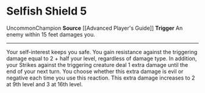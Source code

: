 ﻿---
actions: '[reaction]'
cost: null
element: null
frequency: null
id: '553'
name: Selfish Shield
rarity: Uncommon
requirement: null
school: null
source: '[[DATABASE/source/Advanced Player''s Guide|Advanced Player''s Guide]]'
trait:
- '[[DATABASE/trait/Champion|Champion]]'
- '[[DATABASE/trait/Uncommon|Uncommon]]'
trigger: An enemy within 15 feet damages you.
type: Action

---
# Selfish Shield <span class="action-icon">5</span>

<span class="trait-uncommon item-trait">Uncommon</span><span class="item-trait">Champion</span>
**Source** [[Advanced Player's Guide]] 
**Trigger** An enemy within 15 feet damages you.

---
Your self-interest keeps you safe. You gain resistance against the triggering damage equal to 2 + half your level, regardless of damage type.
 In addition, your Strikes against the triggering creature deal 1 extra damage until the end of your next turn. You choose whether this extra damage is evil or negative each time you use this reaction. This extra damage increases to 2 at 9th level and 3 at 16th level.
